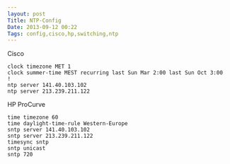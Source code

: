 ```yaml
---
layout: post
Title: NTP-Config
Date: 2013-09-12 00:22 
Tags: config,cisco,hp,switching,ntp
---
```


Cisco

    clock timezone MET 1
    clock summer-time MEST recurring last Sun Mar 2:00 last Sun Oct 3:00
    !
    ntp server 141.40.103.102
    ntp server 213.239.211.122

HP ProCurve

    time timezone 60
    time daylight-time-rule Western-Europe
    sntp server 141.40.103.102
    sntp server 213.239.211.122
    timesync sntp
    sntp unicast
    sntp 720